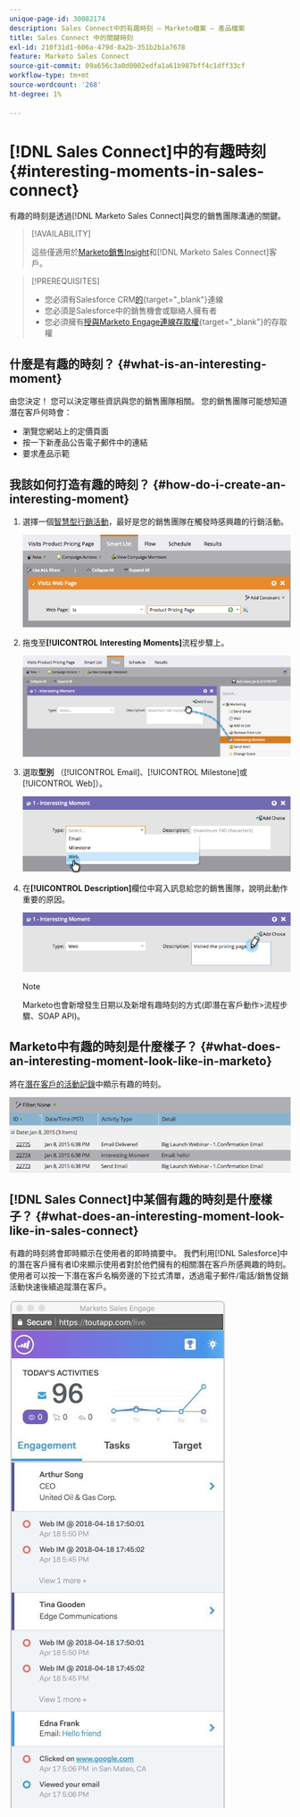 ```yaml
---
unique-page-id: 30082174
description: Sales Connect中的有趣時刻 — Marketo檔案 — 產品檔案
title: Sales Connect 中的關鍵時刻
exl-id: 210f31d1-606a-479d-8a2b-351b2b1a7678
feature: Marketo Sales Connect
source-git-commit: 09a656c3a0d0002edfa1a61b987bff4c1dff33cf
workflow-type: tm+mt
source-wordcount: '268'
ht-degree: 1%

---
```


# [!DNL Sales Connect]中的有趣時刻 {#interesting-moments-in-sales-connect}

有趣的時刻是透過[!DNL Marketo Sales Connect]與您的銷售團隊溝通的關鍵。

>[!AVAILABILITY]
>
>這些僅適用於[Marketo銷售Insight](/help/marketo/product-docs/marketo-sales-insight/msi-for-salesforce/features/tabs-in-the-msi-panel/interesting-moments/using-interesting-moments.md)和[!DNL Marketo Sales Connect]客戶。

>[!PREREQUISITES]
>
>* 您必須有Salesforce CRM[的](/help/marketo/product-docs/marketo-sales-connect/crm/salesforce-integration/connect-your-sales-connect-account-to-salesforce.md){target="_blank"}連線
>* 您必須是Salesforce中的銷售機會或聯絡人擁有者
>* 您必須擁有[授與Marketo Engage連線存取權](/help/marketo/product-docs/marketo-sales-connect/marketo/granting-access-to-users.md){target="_blank"}的存取權

## 什麼是有趣的時刻？ {#what-is-an-interesting-moment}

由您決定！ 您可以決定哪些資訊與您的銷售團隊相關。 您的銷售團隊可能想知道潛在客戶何時會：

* 瀏覽您網站上的定價頁面
* 按一下新產品公告電子郵件中的連結
* 要求產品示範

## 我該如何打造有趣的時刻？ {#how-do-i-create-an-interesting-moment}

1. 選擇一個[智慧型行銷活動](/help/marketo/product-docs/core-marketo-concepts/smart-campaigns/understanding-smart-campaigns.md)，最好是您的銷售團隊在觸發時感興趣的行銷活動。

   ![](assets/image2015-1-8-18-3a8-3a54.png)

1. 拖曳至&#x200B;**[!UICONTROL Interesting Moments]**&#x200B;流程步驟上。

   ![](assets/image2015-1-8-18-3a15-3a20.png)

1. 選取&#x200B;**型別** （[!UICONTROL Email]、[!UICONTROL Milestone]或[!UICONTROL Web]）。

   ![](assets/image2015-1-8-18-3a17-3a16.png)

1. 在&#x200B;**[!UICONTROL Description]**&#x200B;欄位中寫入訊息給您的銷售團隊，說明此動作重要的原因。

   ![](assets/image2015-1-8-18-3a18-3a23.png)

   >[!NOTE]
   >
   >Marketo也會新增發生日期以及新增有趣時刻的方式(即潛在客戶動作>流程步驟、SOAP API)。

## Marketo中有趣的時刻是什麼樣子？  {#what-does-an-interesting-moment-look-like-in-marketo}

將在[潛在客戶的活動記錄](/help/marketo/product-docs/core-marketo-concepts/smart-lists-and-static-lists/managing-people-in-smart-lists/using-the-person-detail-page.md)中顯示有趣的時刻。

![](assets/image2015-1-14-18-3a45-3a58.png)

## [!DNL Sales Connect]中某個有趣的時刻是什麼樣子？ {#what-does-an-interesting-moment-look-like-in-sales-connect}

有趣的時刻將會即時顯示在使用者的即時摘要中。 我們利用[!DNL Salesforce]中的潛在客戶擁有者ID來顯示使用者對於他們擁有的相關潛在客戶所感興趣的時刻。 使用者可以按一下潛在客戶名稱旁邊的下拉式清單，透過電子郵件/電話/銷售促銷活動快速後續追蹤潛在客戶。

![](assets/engagement.jpg)
